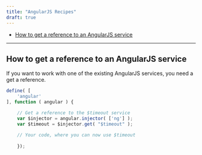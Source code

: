 ```yaml
---
title: "AngularJS Recipes"
draft: true
---
```


- [How to get a reference to an AngularJS service](#how-to-get-a-reference-to-an-angularjs-service)

---

## How to get a reference to an AngularJS service

If you want to work with one of the existing AngularJS services, you need a get a reference.

```js
define( [
	'angular'
], function ( angular ) {

	// Get a reference to the $timeout service
	var $injector = angular.injector( ['ng'] );
    var $timeout = $injector.get( "$timeout" );
    
    // Your code, where you can now use $timeout
    
    });
```
